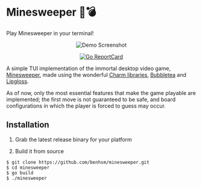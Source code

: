 
# Minesweeper 🚩💣

Play Minesweeper in your terminal!

<p align="center">
    <img src="https://i.postimg.cc/L5GGYZYG/demo.png" alt="Demo Screenshot">
</p>

<p align="center">
    <a href="https://goreportcard.com/report/github.com/benhsm/minesweeper"><img src="https://goreportcard.com/badge/benhsm/minesweeper" alt="Go ReportCard"></a>
</p>

A simple TUI implementation of the immortal desktop video game,
[Minesweeper](https://en.wikipedia.org/wiki/Minesweeper_(video_game)), made
using the wonderful [Charm libraries](https://charm.sh/libs/),
[Bubbletea](https://github.com/charmbracelet/bubbletea) and
[Lipgloss](https://github.com/charmbracelet/lipgloss).

As of now, only the most essential features that make the game playable are
implemented; the first move is not guaranteed to be safe, and board
configurations in which the player is forced to guess may occur.

## Installation

1. Grab the latest release binary for your platform

2. Build it from source

```console
$ git clone https://github.com/benhsm/minesweeper.git
$ cd minesweeper
$ go build
$ ./minesweeper
```
